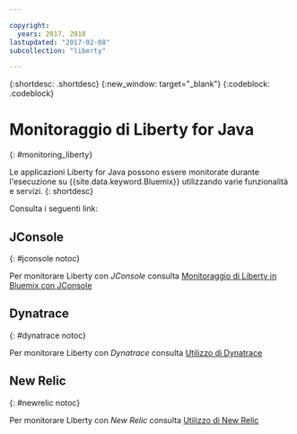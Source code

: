 ```yaml
---

copyright:
  years: 2017, 2018
lastupdated: "2017-02-08"
subcollection: "liberty"

---
```


{:shortdesc: .shortdesc}
{:new_window: target="_blank"}
{:codeblock: .codeblock}

# Monitoraggio di Liberty for Java
{: #monitoring_liberty}

Le applicazioni Liberty for Java possono essere monitorate durante l'esecuzione su {{site.data.keyword.Bluemix}} utilizzando varie funzionalità e servizi.
{: shortdesc}

Consulta i seguenti link:

## JConsole
{: #jconsole notoc}

Per monitorare Liberty con *JConsole* consulta [Monitoraggio di Liberty in Bluemix con JConsole](/docs/runtimes/liberty/monitoring/jconsole.html)

## Dynatrace
{: #dynatrace notoc}

Per monitorare Liberty con *Dynatrace* consulta [Utilizzo di Dynatrace](/docs/runtimes/liberty/monitoring/dynatrace.html)

## New Relic
{: #newrelic notoc}

Per monitorare Liberty con *New Relic* consulta [Utilizzo di New Relic](/docs/runtimes/liberty/monitoring/newRelic.html)
